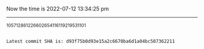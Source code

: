 Now the time is 2022-07-12 13:34:25 pm

---

<small>105712861226602654116119219531101</small>

```txt

Latest commit SHA is: d93f75b0d93e15a2c6670ba6d1a04bc507362211
```
